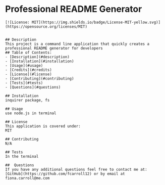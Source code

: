 # Professional README Generator

    [![License: MIT](https://img.shields.io/badge/License-MIT-yellow.svg)](https://opensource.org/licenses/MIT)


    ## Description
    This project is a command line application that quickly creates a professional README generator for developers  
    ## Table of Contents: 
    - [Description](#description)
    - [Installation](#installation)
    - [Usage](#usage)
    - [Credits](#credits)
    - [License](#license)
    - [Contributing](#contributing)
    - [Tests](#tests)
    - [Questions](#questions)

    ## Installation 
    inquirer package, fs

    ## Usage
    use node.js in terminal

    ## License
    This application is covered under:
    MIT

    ## Contributing 
    N/A

    ## Tests 
    In the terminal

    ##  Questions
    If you have any additional questions feel free to contact me at:
    [GitHub](https://github.com/fcarroll12) or by email at fiona.carroll@me.com
    
  